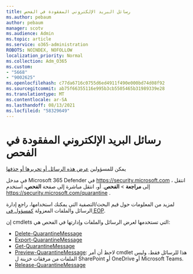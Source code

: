 ```yaml
---
title: رسائل البريد الإلكتروني المفقودة في الفحص
ms.author: pebaum
author: pebaum
manager: scotv
ms.audience: Admin
ms.topic: article
ms.service: o365-administration
ROBOTS: NOINDEX, NOFOLLOW
localization_priority: Normal
ms.collection: Adm_O365
ms.custom:
- "5668"
- "9002625"
ms.openlocfilehash: c77da6716c0755d6ed4911f490e000bd74d08f92
ms.sourcegitcommit: ab75f66355116e995b3cb5505465b31989339e28
ms.translationtype: MT
ms.contentlocale: ar-SA
ms.lasthandoff: 08/13/2021
ms.locfileid: "58329649"
---
```

# <a name="missing-emails-in-quarantine"></a>رسائل البريد الإلكتروني المفقودة في الفحص

يمكن للمسؤولين [عرض هذه الرسائل أو تحريرها أو حذفها](https://docs.microsoft.com/microsoft-365/security/office-365-security/manage-quarantined-messages-and-files)

في مدخل Microsoft 365 Defender في <https://security.microsoft.com> ، انتقل إلى **مراجعة** \> **الفحص**. أو، انتقل مباشرة إلى صفحة **الفحص،** استخدم <https://security.microsoft.com/quarantine> .  

لمزيد من المعلومات حول قيم البحث/التصفية التي يمكنك استخدامها، راجع إدارة الرسائل والملفات المعزولة [كمسؤول في EOP](https://docs.microsoft.com/microsoft-365/security/office-365-security/manage-quarantined-messages-and-files).

إن cmdlets التي تستخدمها لعرض الرسائل والملفات وإدارتها في الفحص هي:

- [Delete-QuarantineMessage](https://docs.microsoft.com/powershell/module/exchange/delete-quarantinemessage)
- [Export-QuarantineMessage](https://docs.microsoft.com/powershell/module/exchange/export-quarantinemessage)
- [Get-QuarantineMessage](https://docs.microsoft.com/powershell/module/exchange/get-quarantinemessage)
- [Preview-QuarantineMessage](https://docs.microsoft.com/powershell/module/exchange/preview-quarantinemessage): لاحظ أن أمر cmdlet هذا للرسائل فقط، وليس الملفات من مرفقات خزينة ل SharePoint أو OneDrive أو Microsoft Teams.
- [Release-QuarantineMessage](https://docs.microsoft.com/powershell/module/exchange/release-quarantinemessage)
